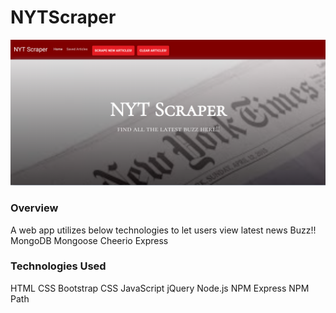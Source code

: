 # NYTScraper

![](./public/assets/images/screenshot.png)
### Overview
A web app utilizes below technologies to let users view latest news Buzz!!
MongoDB
Mongoose
Cheerio
Express

### Technologies Used
HTML
CSS Bootstrap
CSS
JavaScript
jQuery
Node.js
NPM Express
NPM Path